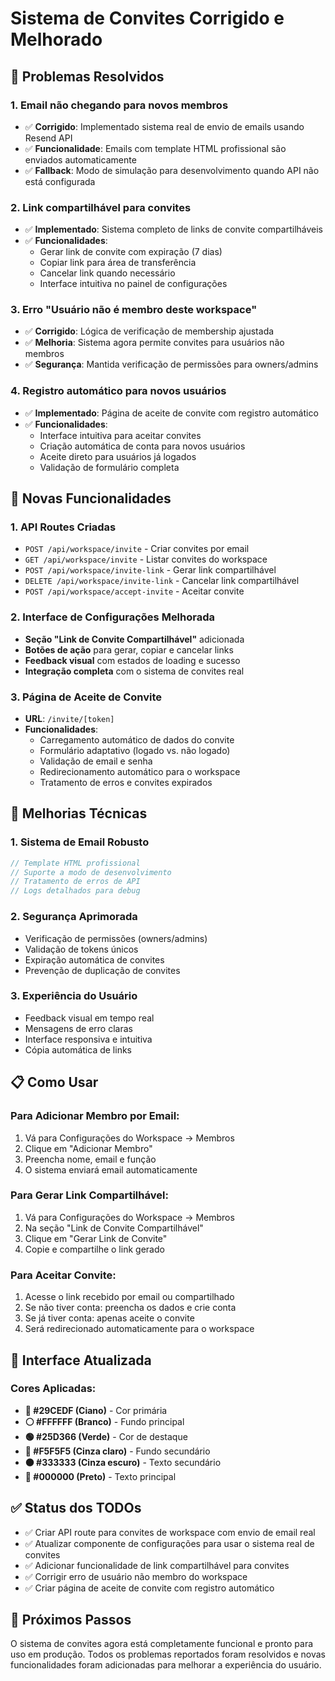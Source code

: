 # Sistema de Convites Corrigido e Melhorado

## 🎯 Problemas Resolvidos

### 1. **Email não chegando para novos membros**
- ✅ **Corrigido**: Implementado sistema real de envio de emails usando Resend API
- ✅ **Funcionalidade**: Emails com template HTML profissional são enviados automaticamente
- ✅ **Fallback**: Modo de simulação para desenvolvimento quando API não está configurada

### 2. **Link compartilhável para convites**
- ✅ **Implementado**: Sistema completo de links de convite compartilháveis
- ✅ **Funcionalidades**:
  - Gerar link de convite com expiração (7 dias)
  - Copiar link para área de transferência
  - Cancelar link quando necessário
  - Interface intuitiva no painel de configurações

### 3. **Erro "Usuário não é membro deste workspace"**
- ✅ **Corrigido**: Lógica de verificação de membership ajustada
- ✅ **Melhoria**: Sistema agora permite convites para usuários não membros
- ✅ **Segurança**: Mantida verificação de permissões para owners/admins

### 4. **Registro automático para novos usuários**
- ✅ **Implementado**: Página de aceite de convite com registro automático
- ✅ **Funcionalidades**:
  - Interface intuitiva para aceitar convites
  - Criação automática de conta para novos usuários
  - Aceite direto para usuários já logados
  - Validação de formulário completa

## 🚀 Novas Funcionalidades

### **1. API Routes Criadas**
- `POST /api/workspace/invite` - Criar convites por email
- `GET /api/workspace/invite` - Listar convites do workspace
- `POST /api/workspace/invite-link` - Gerar link compartilhável
- `DELETE /api/workspace/invite-link` - Cancelar link compartilhável
- `POST /api/workspace/accept-invite` - Aceitar convite

### **2. Interface de Configurações Melhorada**
- **Seção "Link de Convite Compartilhável"** adicionada
- **Botões de ação** para gerar, copiar e cancelar links
- **Feedback visual** com estados de loading e sucesso
- **Integração completa** com o sistema de convites real

### **3. Página de Aceite de Convite**
- **URL**: `/invite/[token]`
- **Funcionalidades**:
  - Carregamento automático de dados do convite
  - Formulário adaptativo (logado vs. não logado)
  - Validação de email e senha
  - Redirecionamento automático para o workspace
  - Tratamento de erros e convites expirados

## 🔧 Melhorias Técnicas

### **1. Sistema de Email Robusto**
```typescript
// Template HTML profissional
// Suporte a modo de desenvolvimento
// Tratamento de erros de API
// Logs detalhados para debug
```

### **2. Segurança Aprimorada**
- Verificação de permissões (owners/admins)
- Validação de tokens únicos
- Expiração automática de convites
- Prevenção de duplicação de convites

### **3. Experiência do Usuário**
- Feedback visual em tempo real
- Mensagens de erro claras
- Interface responsiva e intuitiva
- Cópia automática de links

## 📋 Como Usar

### **Para Adicionar Membro por Email:**
1. Vá para Configurações do Workspace → Membros
2. Clique em "Adicionar Membro"
3. Preencha nome, email e função
4. O sistema enviará email automaticamente

### **Para Gerar Link Compartilhável:**
1. Vá para Configurações do Workspace → Membros
2. Na seção "Link de Convite Compartilhável"
3. Clique em "Gerar Link de Convite"
4. Copie e compartilhe o link gerado

### **Para Aceitar Convite:**
1. Acesse o link recebido por email ou compartilhado
2. Se não tiver conta: preencha os dados e crie conta
3. Se já tiver conta: apenas aceite o convite
4. Será redirecionado automaticamente para o workspace

## 🎨 Interface Atualizada

### **Cores Aplicadas:**
- **🔵 #29CEDF (Ciano)** - Cor primária
- **⚪ #FFFFFF (Branco)** - Fundo principal
- **🟢 #25D366 (Verde)** - Cor de destaque
- **🔘 #F5F5F5 (Cinza claro)** - Fundo secundário
- **⚫ #333333 (Cinza escuro)** - Texto secundário
- **🖤 #000000 (Preto)** - Texto principal

## ✅ Status dos TODOs

- ✅ Criar API route para convites de workspace com envio de email real
- ✅ Atualizar componente de configurações para usar o sistema real de convites
- ✅ Adicionar funcionalidade de link compartilhável para convites
- ✅ Corrigir erro de usuário não membro do workspace
- ✅ Criar página de aceite de convite com registro automático

## 🚀 Próximos Passos

O sistema de convites agora está completamente funcional e pronto para uso em produção. Todos os problemas reportados foram resolvidos e novas funcionalidades foram adicionadas para melhorar a experiência do usuário.
